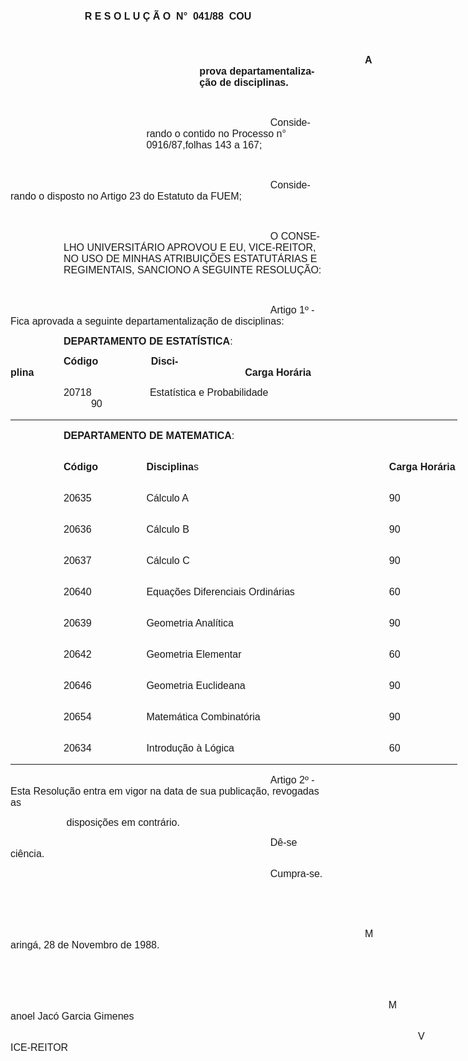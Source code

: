 <body lang=PT-BR style='tab-interval:36.0pt'>

<div class=Section1>

<p class=MsoNormal align=center style='text-align:center'><b style='mso-bidi-font-weight:
normal'><span style='font-size:12.0pt;mso-bidi-font-size:10.0pt;font-family:
Arial;mso-no-proof:yes'>R E S O L U Ç Ã O <span
style='mso-spacerun:yes'> </span>N° <span
style='mso-spacerun:yes'> </span>041/88  COU<o:p></o:p></span></b></p>

<p class=MsoNormal><span style='font-size:12.0pt;mso-bidi-font-size:10.0pt;
font-family:Arial;mso-no-proof:yes'><o:p>&nbsp;</o:p></span></p>

<p class=MsoNormal style='margin-left:8.0cm;text-indent:7.0cm'><b
style='mso-bidi-font-weight:normal'><span style='font-size:12.0pt;mso-bidi-font-size:
10.0pt;font-family:Arial;mso-no-proof:yes'>Aprova departamentalização de
disciplinas.<o:p></o:p></span></b></p>

<p class=MsoNormal style='margin-left:8.0cm'><b style='mso-bidi-font-weight:
normal'><span style='font-size:12.0pt;mso-bidi-font-size:10.0pt;font-family:
Arial;mso-no-proof:yes'><o:p>&nbsp;</o:p></span></b></p>

<p class=MsoNormal style='margin-left:163.05pt;text-indent:148.8pt'><span
style='font-size:12.0pt;mso-bidi-font-size:10.0pt;font-family:Arial;mso-no-proof:
yes'>Considerando o contido no Processo n° 0916/87,folhas <st1:metricconverter
ProductID="143 a" w:st="on">143 a</st1:metricconverter> 167;<o:p></o:p></span></p>

<p class=MsoNormal><span style='font-size:12.0pt;mso-bidi-font-size:10.0pt;
font-family:Arial;mso-no-proof:yes'><o:p>&nbsp;</o:p></span></p>

<p class=MsoNormal style='text-indent:11.0cm'><span style='font-size:12.0pt;
mso-bidi-font-size:10.0pt;font-family:Arial;mso-no-proof:yes'>Considerando o
disposto no Artigo 23 do Estatuto da FUEM;<o:p></o:p></span></p>

<p class=MsoNormal><span style='font-size:12.0pt;mso-bidi-font-size:10.0pt;
font-family:Arial;mso-no-proof:yes'><o:p>&nbsp;</o:p></span></p>

<p class=MsoNormal style='margin-left:63.8pt;text-indent:248.05pt'><span
style='font-size:12.0pt;mso-bidi-font-size:10.0pt;font-family:Arial;mso-no-proof:
yes'>O CONSELHO UNIVERSITÁRIO APROVOU E EU, VICE-REITOR, NO USO DE MINHAS
ATRIBUIÇÕES ESTATUTÁRIAS E REGIMENTAIS, SANCIONO A SEGUINTE RESOLUÇÃO:<o:p></o:p></span></p>

<p class=MsoNormal><span style='font-size:12.0pt;mso-bidi-font-size:10.0pt;
font-family:Arial;mso-no-proof:yes'><o:p>&nbsp;</o:p></span></p>

<p class=MsoNormal style='text-indent:11.0cm'><span style='font-size:12.0pt;
mso-bidi-font-size:10.0pt;font-family:Arial;mso-no-proof:yes'>Artigo 1º - Fica
aprovada a seguinte departamentalização de disciplinas:<o:p></o:p></span></p>

<p class=MsoNormal style='text-indent:63.8pt'><b style='mso-bidi-font-weight:
normal'><span style='font-size:12.0pt;mso-bidi-font-size:10.0pt;font-family:
Arial;mso-no-proof:yes'>DEPARTAMENTO DE ESTATÍSTICA</span></b><span
style='font-size:12.0pt;mso-bidi-font-size:10.0pt;font-family:Arial;mso-no-proof:
yes'>:<o:p></o:p></span></p>

<p class=MsoNormal style='text-indent:63.8pt'><b style='mso-bidi-font-weight:
normal'><span style='font-size:12.0pt;mso-bidi-font-size:10.0pt;font-family:
Arial;mso-no-proof:yes'>Código</span></b><span style='font-size:12.0pt;
mso-bidi-font-size:10.0pt;font-family:Arial;mso-no-proof:yes'><span
style='mso-spacerun:yes'>                 </span><span
style='mso-spacerun:yes'>  </span><b style='mso-bidi-font-weight:normal'>Disciplina</b><span
style='mso-spacerun:yes'>                                                       
</span><span style='mso-spacerun:yes'>                    </span><b
style='mso-bidi-font-weight:normal'>Carga Horária</b><o:p></o:p></span></p>

<p class=MsoNormal style='text-indent:63.8pt'><span style='font-size:12.0pt;
mso-bidi-font-size:10.0pt;font-family:Arial;mso-no-proof:yes'>20718<span
style='mso-spacerun:yes'>              </span><span
style='mso-spacerun:yes'>       </span>Estatística e Probabilidade<span
style='mso-spacerun:yes'>                     </span><span
style='mso-spacerun:yes'>                           </span><span
style='mso-spacerun:yes'>  </span>90<o:p></o:p></span></p>

<table class=MsoNormalTable border=0 cellspacing=0 cellpadding=0 width=715
 style='width:536.25pt;margin-left:.25pt;border-collapse:collapse;mso-padding-alt:
 0cm 0cm 0cm 0cm'>
 <tr>
  <td width=606 colspan=2 valign=top style='width:454.15pt;padding:0cm 0cm 0cm 0cm'>
  <p class=MsoNormal style='text-indent:63.55pt'><b style='mso-bidi-font-weight:
  normal'><span style='font-size:12.0pt;mso-bidi-font-size:10.0pt;font-family:
  Arial;mso-no-proof:yes'>DEPARTAMENTO DE MATEMATICA</span></b><span
  style='font-size:12.0pt;mso-bidi-font-size:10.0pt;font-family:Arial;
  mso-no-proof:yes'>:<o:p></o:p></span></p>
  </td>
  <td width=109 valign=top style='width:82.1pt;padding:0cm 0cm 0cm 0cm'>
  <p class=MsoNormal><span style='font-size:12.0pt;mso-bidi-font-size:10.0pt;
  font-family:Arial;mso-no-proof:yes'><o:p>&nbsp;</o:p></span></p>
  </td>
 </tr>
 <tr>
  <td width=217 valign=top style='width:162.8pt;padding:0cm 0cm 0cm 0cm'>
  <p class=MsoNormal style='text-indent:63.55pt'><b style='mso-bidi-font-weight:
  normal'><span style='font-size:12.0pt;mso-bidi-font-size:10.0pt;font-family:
  Arial;mso-no-proof:yes'>Código<o:p></o:p></span></b></p>
  </td>
  <td width=388 valign=top style='width:291.35pt;padding:0cm 0cm 0cm 0cm'>
  <p class=MsoNormal><b style='mso-bidi-font-weight:normal'><span
  style='font-size:12.0pt;mso-bidi-font-size:10.0pt;font-family:Arial;
  mso-no-proof:yes'>Disciplina</span></b><span style='font-size:12.0pt;
  mso-bidi-font-size:10.0pt;font-family:Arial;mso-no-proof:yes'>s<o:p></o:p></span></p>
  </td>
  <td width=109 valign=top style='width:82.1pt;padding:0cm 0cm 0cm 0cm'>
  <p class=MsoNormal><b style='mso-bidi-font-weight:normal'><span
  style='font-size:12.0pt;mso-bidi-font-size:10.0pt;font-family:Arial;
  mso-no-proof:yes'>Carga Horária<o:p></o:p></span></b></p>
  </td>
 </tr>
 <tr>
  <td width=217 valign=top style='width:162.8pt;padding:0cm 0cm 0cm 0cm'>
  <p class=MsoNormal style='text-indent:63.55pt'><span style='font-size:12.0pt;
  mso-bidi-font-size:10.0pt;font-family:Arial;mso-no-proof:yes'>20635<o:p></o:p></span></p>
  </td>
  <td width=388 valign=top style='width:291.35pt;padding:0cm 0cm 0cm 0cm'>
  <p class=MsoNormal><span style='font-size:12.0pt;mso-bidi-font-size:10.0pt;
  font-family:Arial;mso-no-proof:yes'>Cálculo A<o:p></o:p></span></p>
  </td>
  <td width=109 valign=top style='width:82.1pt;padding:0cm 0cm 0cm 0cm'>
  <p class=MsoNormal><span style='font-size:12.0pt;mso-bidi-font-size:10.0pt;
  font-family:Arial;mso-no-proof:yes'>90<o:p></o:p></span></p>
  </td>
 </tr>
 <tr>
  <td width=217 valign=top style='width:162.8pt;padding:0cm 0cm 0cm 0cm'>
  <p class=MsoNormal style='text-indent:63.55pt'><span style='font-size:12.0pt;
  mso-bidi-font-size:10.0pt;font-family:Arial;mso-no-proof:yes'>20636<o:p></o:p></span></p>
  </td>
  <td width=388 valign=top style='width:291.35pt;padding:0cm 0cm 0cm 0cm'>
  <p class=MsoNormal><span style='font-size:12.0pt;mso-bidi-font-size:10.0pt;
  font-family:Arial;mso-no-proof:yes'>Cálculo B<o:p></o:p></span></p>
  </td>
  <td width=109 valign=top style='width:82.1pt;padding:0cm 0cm 0cm 0cm'>
  <p class=MsoNormal><span style='font-size:12.0pt;mso-bidi-font-size:10.0pt;
  font-family:Arial;mso-no-proof:yes'>90<o:p></o:p></span></p>
  </td>
 </tr>
 <tr>
  <td width=217 valign=top style='width:162.8pt;padding:0cm 0cm 0cm 0cm'>
  <p class=MsoNormal style='text-indent:63.55pt'><span style='font-size:12.0pt;
  mso-bidi-font-size:10.0pt;font-family:Arial;mso-no-proof:yes'>20637<o:p></o:p></span></p>
  </td>
  <td width=388 valign=top style='width:291.35pt;padding:0cm 0cm 0cm 0cm'>
  <p class=MsoNormal><span style='font-size:12.0pt;mso-bidi-font-size:10.0pt;
  font-family:Arial;mso-no-proof:yes'>Cálculo C<o:p></o:p></span></p>
  </td>
  <td width=109 valign=top style='width:82.1pt;padding:0cm 0cm 0cm 0cm'>
  <p class=MsoNormal><span style='font-size:12.0pt;mso-bidi-font-size:10.0pt;
  font-family:Arial;mso-no-proof:yes'>90<o:p></o:p></span></p>
  </td>
 </tr>
 <tr>
  <td width=217 valign=top style='width:162.8pt;padding:0cm 0cm 0cm 0cm'>
  <p class=MsoNormal style='text-indent:63.55pt'><span style='font-size:12.0pt;
  mso-bidi-font-size:10.0pt;font-family:Arial;mso-no-proof:yes'>20640<o:p></o:p></span></p>
  </td>
  <td width=388 valign=top style='width:291.35pt;padding:0cm 0cm 0cm 0cm'>
  <p class=MsoNormal><span style='font-size:12.0pt;mso-bidi-font-size:10.0pt;
  font-family:Arial;mso-no-proof:yes'>Equações Diferenciais Ordinárias<o:p></o:p></span></p>
  </td>
  <td width=109 valign=top style='width:82.1pt;padding:0cm 0cm 0cm 0cm'>
  <p class=MsoNormal><span style='font-size:12.0pt;mso-bidi-font-size:10.0pt;
  font-family:Arial;mso-no-proof:yes'>60<o:p></o:p></span></p>
  </td>
 </tr>
 <tr>
  <td width=217 valign=top style='width:162.8pt;padding:0cm 0cm 0cm 0cm'>
  <p class=MsoNormal style='text-indent:63.55pt'><span style='font-size:12.0pt;
  mso-bidi-font-size:10.0pt;font-family:Arial;mso-no-proof:yes'>20639<o:p></o:p></span></p>
  </td>
  <td width=388 valign=top style='width:291.35pt;padding:0cm 0cm 0cm 0cm'>
  <p class=MsoNormal><span style='font-size:12.0pt;mso-bidi-font-size:10.0pt;
  font-family:Arial;mso-no-proof:yes'>Geometria Analítica<span
  style='mso-spacerun:yes'>   </span><o:p></o:p></span></p>
  </td>
  <td width=109 valign=top style='width:82.1pt;padding:0cm 0cm 0cm 0cm'>
  <p class=MsoNormal><span style='font-size:12.0pt;mso-bidi-font-size:10.0pt;
  font-family:Arial;mso-no-proof:yes'>90<o:p></o:p></span></p>
  </td>
 </tr>
 <tr>
  <td width=217 valign=top style='width:162.8pt;padding:0cm 0cm 0cm 0cm'>
  <p class=MsoNormal style='text-indent:63.55pt'><span style='font-size:12.0pt;
  mso-bidi-font-size:10.0pt;font-family:Arial;mso-no-proof:yes'>20642<o:p></o:p></span></p>
  </td>
  <td width=388 valign=top style='width:291.35pt;padding:0cm 0cm 0cm 0cm'>
  <p class=MsoNormal><span style='font-size:12.0pt;mso-bidi-font-size:10.0pt;
  font-family:Arial;mso-no-proof:yes'>Geometria Elementar<o:p></o:p></span></p>
  </td>
  <td width=109 valign=top style='width:82.1pt;padding:0cm 0cm 0cm 0cm'>
  <p class=MsoNormal><span style='font-size:12.0pt;mso-bidi-font-size:10.0pt;
  font-family:Arial;mso-no-proof:yes'>60<o:p></o:p></span></p>
  </td>
 </tr>
 <tr>
  <td width=217 valign=top style='width:162.8pt;padding:0cm 0cm 0cm 0cm'>
  <p class=MsoNormal style='text-indent:63.55pt'><span style='font-size:12.0pt;
  mso-bidi-font-size:10.0pt;font-family:Arial;mso-no-proof:yes'>20646<o:p></o:p></span></p>
  </td>
  <td width=388 valign=top style='width:291.35pt;padding:0cm 0cm 0cm 0cm'>
  <p class=MsoNormal><span style='font-size:12.0pt;mso-bidi-font-size:10.0pt;
  font-family:Arial;mso-no-proof:yes'>Geometria Euclideana<o:p></o:p></span></p>
  </td>
  <td width=109 valign=top style='width:82.1pt;padding:0cm 0cm 0cm 0cm'>
  <p class=MsoNormal><span style='font-size:12.0pt;mso-bidi-font-size:10.0pt;
  font-family:Arial;mso-no-proof:yes'>90<o:p></o:p></span></p>
  </td>
 </tr>
 <tr>
  <td width=217 valign=top style='width:162.8pt;padding:0cm 0cm 0cm 0cm'>
  <p class=MsoNormal style='text-indent:63.55pt'><span style='font-size:12.0pt;
  mso-bidi-font-size:10.0pt;font-family:Arial;mso-no-proof:yes'>20654<o:p></o:p></span></p>
  </td>
  <td width=388 valign=top style='width:291.35pt;padding:0cm 0cm 0cm 0cm'>
  <p class=MsoNormal><span style='font-size:12.0pt;mso-bidi-font-size:10.0pt;
  font-family:Arial;mso-no-proof:yes'>Matemática Combinatória<o:p></o:p></span></p>
  </td>
  <td width=109 valign=top style='width:82.1pt;padding:0cm 0cm 0cm 0cm'>
  <p class=MsoNormal><span style='font-size:12.0pt;mso-bidi-font-size:10.0pt;
  font-family:Arial;mso-no-proof:yes'>90<o:p></o:p></span></p>
  </td>
 </tr>
 <tr style='mso-yfti-lastrow:yes'>
  <td width=217 valign=top style='width:162.8pt;padding:0cm 0cm 0cm 0cm'>
  <p class=MsoNormal style='text-indent:63.55pt'><span style='font-size:12.0pt;
  mso-bidi-font-size:10.0pt;font-family:Arial;mso-no-proof:yes'>20634<o:p></o:p></span></p>
  </td>
  <td width=388 valign=top style='width:291.35pt;padding:0cm 0cm 0cm 0cm'>
  <p class=MsoNormal><span style='font-size:12.0pt;mso-bidi-font-size:10.0pt;
  font-family:Arial;mso-no-proof:yes'>Introdução à Lógica<o:p></o:p></span></p>
  </td>
  <td width=109 valign=top style='width:82.1pt;padding:0cm 0cm 0cm 0cm'>
  <p class=MsoNormal><span style='font-size:12.0pt;mso-bidi-font-size:10.0pt;
  font-family:Arial;mso-no-proof:yes'>60<o:p></o:p></span></p>
  </td>
 </tr>
</table>

<p class=MsoNormal style='text-indent:11.0cm'><span style='font-size:12.0pt;
mso-bidi-font-size:10.0pt;font-family:Arial;mso-no-proof:yes'>Artigo 2º - Esta
Resolução entra em vigor na data de sua publicação, revogadas as<o:p></o:p></span></p>

<p class=MsoNormal style='text-indent:63.8pt'><span style='font-size:12.0pt;
mso-bidi-font-size:10.0pt;font-family:Arial;mso-no-proof:yes'><span
style='mso-spacerun:yes'> </span>disposições em contrário.<o:p></o:p></span></p>

<p class=MsoNormal style='text-indent:11.0cm'><span style='font-size:12.0pt;
mso-bidi-font-size:10.0pt;font-family:Arial;mso-no-proof:yes'>Dê-se ciência.<o:p></o:p></span></p>

<p class=MsoNormal style='text-indent:11.0cm'><span style='font-size:12.0pt;
mso-bidi-font-size:10.0pt;font-family:Arial;mso-no-proof:yes'>Cumpra-se.<o:p></o:p></span></p>

<p class=MsoNormal><span style='font-size:12.0pt;mso-bidi-font-size:10.0pt;
font-family:Arial;mso-no-proof:yes'><o:p>&nbsp;</o:p></span></p>

<p class=MsoNormal><span style='font-size:12.0pt;mso-bidi-font-size:10.0pt;
font-family:Arial;mso-no-proof:yes'><o:p>&nbsp;</o:p></span></p>

<p class=MsoNormal style='text-indent:15.0cm'><span style='font-size:12.0pt;
mso-bidi-font-size:10.0pt;font-family:Arial;mso-no-proof:yes'>Maringá, 28 de
Novembro de 1988.<o:p></o:p></span></p>

<p class=MsoNormal><span style='font-size:12.0pt;mso-bidi-font-size:10.0pt;
font-family:Arial;mso-no-proof:yes'><o:p>&nbsp;</o:p></span></p>

<p class=MsoNormal><span style='font-size:12.0pt;mso-bidi-font-size:10.0pt;
font-family:Arial;mso-no-proof:yes'><o:p>&nbsp;</o:p></span></p>

<p class=MsoNormal style='text-indent:16.0cm'><span style='font-size:12.0pt;
mso-bidi-font-size:10.0pt;font-family:Arial;mso-no-proof:yes'>Manoel Jacó
Garcia Gimenes<o:p></o:p></span></p>

<p class=MsoNormal style='text-indent:489.05pt'><span style='font-size:12.0pt;
mso-bidi-font-size:10.0pt;font-family:Arial;mso-no-proof:yes'>VICE-REITOR<o:p></o:p></span></p>

</div>

</body>
